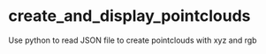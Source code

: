 # create_and_display_pointclouds
Use python to read JSON file to create pointclouds with xyz and rgb
